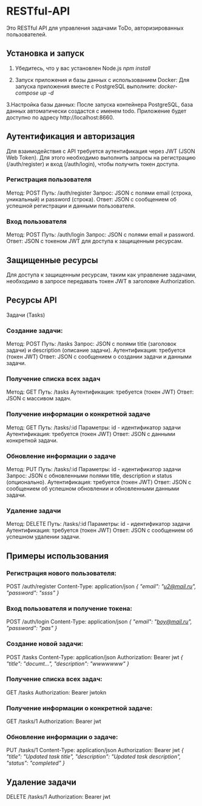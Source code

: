 ﻿# RESTful-API
Это RESTful API для управления задачами ToDo, авторизированных пользователей.

## Установка и запуск
1. Убедитесь, что у вас установлен Node.js
*npm install*

2. Запуск приложения и базы данных с использованием Docker:
Для запуска приложения вместе с PostgreSQL выполните:
*docker-compose up -d*

3.Настройка базы данных:
После запуска контейнера PostgreSQL, база данных автоматически создастся с именем todo. Приложение будет доступно по адресу http://localhost:8660.

## Аутентификация и авторизация
Для взаимодействия с API требуется аутентификация через JWT (JSON Web Token). Для этого необходимо выполнить запросы на регистрацию (/auth/register) и вход (/auth/login), чтобы получить токен доступа.
### Регистрация пользователя
Метод: POST
Путь: /auth/register
Запрос: JSON с полями email (строка, уникальный) и password (строка).
Ответ: JSON с сообщением об успешной регистрации и данными пользователя.

### Вход пользователя
Метод: POST
Путь: /auth/login
Запрос: JSON с полями email и password.
Ответ: JSON с токеном JWT для доступа к защищенным ресурсам.

## Защищенные ресурсы
Для доступа к защищенным ресурсам, таким как управление задачами, необходимо в запросе передавать токен JWT в заголовке Authorization.

## Ресурсы API
Задачи (Tasks)

### Создание задачи:
Метод: POST
Путь: /tasks
Запрос: JSON с полями title (заголовок задачи) и description (описание задачи).
Аутентификация: требуется (токен JWT)
Ответ: JSON с сообщением о создании задачи и данными задачи.

### Получение списка всех задач
Метод: GET
Путь: /tasks
Аутентификация: требуется (токен JWT)
Ответ: JSON с массивом задач.

### Получение информации о конкретной задаче
Метод: GET
Путь: /tasks/:id
Параметры: id - идентификатор задачи
Аутентификация: требуется (токен JWT)
Ответ: JSON с данными конкретной задачи.

### Обновление информации о задаче
Метод: PUT
Путь: /tasks/:id
Параметры: id - идентификатор задачи
Запрос: JSON с обновленными полями title, description и status (опционально).
Аутентификация: требуется (токен JWT)
Ответ: JSON с сообщением об успешном обновлении и обновленными данными задачи.

### Удаление задачи
Метод: DELETE
Путь: /tasks/:id
Параметры: id - идентификатор задачи
Аутентификация: требуется (токен JWT)
Ответ: JSON с сообщением об успешном удалении задачи.

## Примеры использования
### Регистрация нового пользователя:
POST /auth/register
Content-Type: application/json
*{
  "email": "u2@mail.ru",
  "password": "ssss"
}*

### Вход пользователя и получение токена:
POST /auth/login
Content-Type: application/json
*{
  "email": "boy@mail.ru",
  "password": "pas"
}*

### Создание новой задачи:
POST /tasks
Content-Type: application/json
Authorization: Bearer jwt
*{
  "title": "documt...",
  "description": "wwwwwww"
}*

### Получение списка всех задач:
GET /tasks
Authorization: Bearer jwtokn

### Получение информации о конкретной задаче:
GET /tasks/1
Authorization: Bearer jwt

### Обновление информации о задаче:
PUT /tasks/1
Content-Type: application/json
Authorization: Bearer jwt
*{
  "title": "Updated task title",
  "description": "Updated task description",
  "status": "completed"
}*

## Удаление задачи
DELETE /tasks/1
Authorization: Bearer jwt







